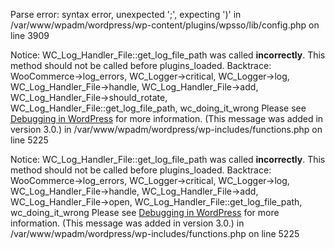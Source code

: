 
Parse error: syntax error, unexpected ';', expecting ')' in /var/www/wpadm/wordpress/wp-content/plugins/wpsso/lib/config.php on line 3909

Notice: WC_Log_Handler_File::get_log_file_path was called <strong>incorrectly</strong>. This method should not be called before plugins_loaded. Backtrace: WooCommerce->log_errors, WC_Logger->critical, WC_Logger->log, WC_Log_Handler_File->handle, WC_Log_Handler_File->add, WC_Log_Handler_File->should_rotate, WC_Log_Handler_File::get_log_file_path, wc_doing_it_wrong Please see <a href="https://wordpress.org/support/article/debugging-in-wordpress/">Debugging in WordPress</a> for more information. (This message was added in version 3.0.) in /var/www/wpadm/wordpress/wp-includes/functions.php on line 5225

Notice: WC_Log_Handler_File::get_log_file_path was called <strong>incorrectly</strong>. This method should not be called before plugins_loaded. Backtrace: WooCommerce->log_errors, WC_Logger->critical, WC_Logger->log, WC_Log_Handler_File->handle, WC_Log_Handler_File->add, WC_Log_Handler_File->open, WC_Log_Handler_File::get_log_file_path, wc_doing_it_wrong Please see <a href="https://wordpress.org/support/article/debugging-in-wordpress/">Debugging in WordPress</a> for more information. (This message was added in version 3.0.) in /var/www/wpadm/wordpress/wp-includes/functions.php on line 5225
